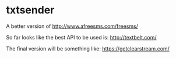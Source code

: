 # txtsender

A better version of http://www.afreesms.com/freesms/

So far looks like the best API to be used is: http://textbelt.com/

The final version will be something like: https://getclearstream.com/
